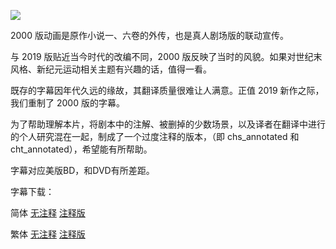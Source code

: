 ![](key_visual.png)

2000 版动画是原作小说一、六卷的外传，也是真人剧场版的联动宣传。

与 2019 版贴近当今时代的改编不同，2000 版反映了当时的风貌。如果对世纪末风格、新纪元运动相关主题有兴趣的话，值得一看。

既存的字幕因年代久远的缘故，其翻译质量很难让人满意。正值 2019 新作之际，我们重制了 2000 版的字幕。

为了帮助理解本片，将剧本中的注解、被删掉的少数场景，以及译者在翻译中进行的个人研究混在一起，制成了一个过度注释的版本，（即 chs_annotated 和 cht_annotated），希望能有所帮助。

字幕对应美版BD，和DVD有所差距。



字幕下载：

简体  [无注释](https://github.com/tastysugar/SweetSub-source/raw/master/Boogiepop%20Phantom/%5BSweetSub%5D%20Boogiepop%20Phantom.chs.zip)  [注释版](https://github.com/tastysugar/SweetSub-source/raw/master/Boogiepop%20Phantom/%5BSweetSub%5D%20Boogiepop%20Phantom.chs_annotated.zip)

繁体  [无注释](https://github.com/tastysugar/SweetSub-source/raw/master/Boogiepop%20Phantom/%5BSweetSub%5D%20Boogiepop%20Phantom.cht.zip)  [注释版](https://github.com/tastysugar/SweetSub-source/raw/master/Boogiepop%20Phantom/%5BSweetSub%5D%20Boogiepop%20Phantom.cht_annotated.zip)
